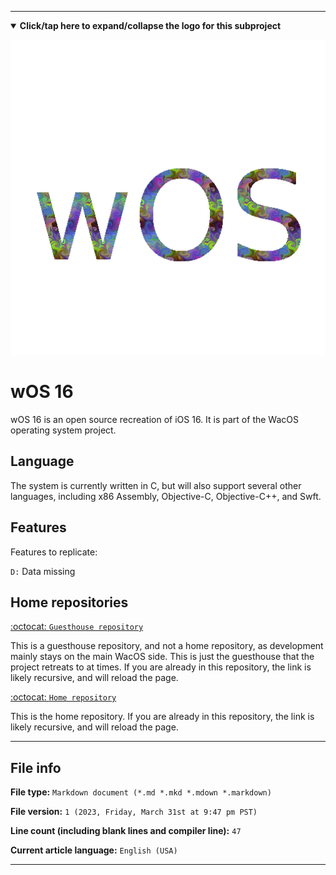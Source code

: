 
***

<details open><summary><b lang="en">Click/tap here to expand/collapse the logo for this subproject</b></summary>

![/wOS_Cosmic_HighCompression.png](/wOS_Cosmic_HighCompression.png)

</details>

# wOS 16

wOS 16 is an open source recreation of iOS 16. It is part of the WacOS operating system project. 

## Language

The system is currently written in C, but will also support several other languages, including x86 Assembly, Objective-C, Objective-C++, and Swft.

## Features

Features to replicate:

`D:` Data missing 

## Home repositories

[:octocat: `Guesthouse repository`](https://github.com/seanpm2001/wOS_16/)

This is a guesthouse repository, and not a home repository, as development mainly stays on the main WacOS side. This is just the guesthouse that the project retreats to at times. If you are already in this repository, the link is likely recursive, and will reload the page.

[:octocat: `Home repository`](https://github.com/seanpm2001/WacOS/tree/WacOS-dev/wOS/16/)

This is the home repository. If you are already in this repository, the link is likely recursive, and will reload the page.

***

## File info

**File type:** `Markdown document (*.md *.mkd *.mdown *.markdown)`

**File version:** `1 (2023, Friday, March 31st at 9:47 pm PST)`

**Line count (including blank lines and compiler line):** `47`

**Current article language:** `English (USA)`

***
